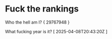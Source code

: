 # Fuck the rankings

Who the hell am I?
{ 29767948 }

What fucking year is it?
[ 2025-04-08T20:43:20Z ]
